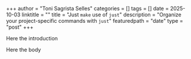 +++
author = "Toni Sagrista Selles"
categories = []
tags = []
date = 2025-10-03
linktitle = ""
title = "Just ``make`` use of ``just``"
description = "Organize your project-specific commands with ``just``"
featuredpath = "date"
type = "post"
+++

Here the introduction

<!--more-->

Here the body
